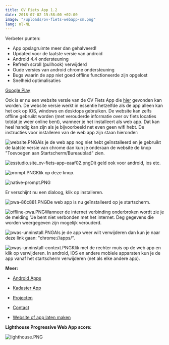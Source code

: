 ```yaml
---
title: OV Fiets App 1.2
date: 2018-07-02 15:58:00 +02:00
image: "/uploads/ov-fiets-webapp-sm.png"
lang: nl-NL
---
```


Verbeter punten:

* App opslagruimte meer dan gehalveerd!
* Updated voor de laatste versie van android
* Android 4.4 ondersteuning
* Refresh scroll (pullhook) verwijderd
* Oude versies van android chrome ondersteuning
* Bugs waarin de app niet goed offline functioneerde zijn opgelost
* Snelheid optimalisaties

[Google Play](https://play.google.com/store/apps/details?id=com.EchoSierraStudio.Ov_Fiets_App)

Ook is er nu een website versie van de OV Fiets App die [hier](https://esstudio.site/ov-fiets-app/) gevonden kan worden.  De website versie werkt in essentie hetzelfde als de app alleen kan het ook op IOS, windows en desktops gebruiken. De website kan zelfs offline gebruikt worden (met verouderde informatie over ov fiets locaties totdat je weer online bent), wanneer je het installeert als web app. Dat kan heel handig kan zijn als je bijvoorbeeld net even geen wifi hebt. De instructies voor installeren van de web app zijn staan hieronder:

![website.PNG](/uploads/website.PNG)Als je de web app nog niet hebt geïnstalleerd en je gebruikt de laatste versie van chrome dan kun je onderaan de website de knop "Toevoegen aan Startscherm/Bureaublad" zien.

![esstudio.site_ov-fiets-app-eaaf02.png](/uploads/esstudio.site_ov-fiets-app-eaaf02.png)Dit geld ook voor android, ios etc.

![prompt.PNG](/uploads/prompt.PNG)Klik op deze knop.

![native-prompt.PNG](/uploads/native-prompt.PNG)

Er verschijnt nu een dialoog, klik op installeren.

![pwa-86c881.PNG](/uploads/pwa-86c881.PNG)De web app is nu geïnstalleerd op je startscherm.

![offline-pwa.PNG](/uploads/offline-pwa.PNG)Wanneer de internet verbinding onderbroken wordt zie je de melding "Je bent niet verbonden met het internet. Deg gegevens die worden weergegeven zijn mogelijk verouderd.

![pwas-unninstall.PNG](/uploads/pwas-unninstall.PNG)Als je de app weer wilt verwijderen dan kun je naar deze link gaan: "chrome://apps/".

![pwas-unninstall-context.PNG](/uploads/pwas-unninstall-context.PNG)Klik met de rechter muis op de web app en klik op verwijderen. In android, IOS en andere mobiele apparaten kun je de app vanaf het startscherm verwijderen (net als elke andere app).

**Meer:**

* [Android Apps](https://play.google.com/store/apps/developer?id=EchoSierraStudio)

* [Kadaster App](https://play.google.com/store/apps/details?id=com.EchoSierraStudio.Kadaster_Kaart)

* [Projecten](https://esstudio.site/)

* [Contact](https://esstudio.site/contact)

* [Website of app laten maken](https://esstudio.site/contact)

**Lighthouse Progressive Web App score:**

![lighthouse.PNG](/uploads/lighthouse.PNG)